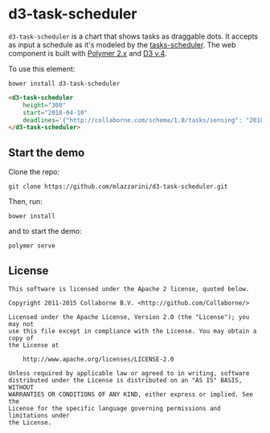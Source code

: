 d3-task-scheduler
=================

`d3-task-scheduler` is a chart that shows tasks as draggable dots. It accepts as input a schedule as it's modeled by the [tasks-scheduler](https://github.com/Collaborne/tasks-scheduler). The web component is built with [Polymer 2.x](https://www.polymer-project.org) and [D3 v.4](http://d3js.org).

To use this element:

`bower install d3-task-scheduler`

```html
<d3-task-scheduler
    height="300"
    start="2018-04-10"
    deadlines='{"http://collaborne.com/schema/1.0/tasks/sensing": "2018-04-25","http://collaborne.com/schema/1.0/tasks/visioning": "2018-05-05","http://collaborne.com/schema/1.0/tasks/prototyping": "2018-05-20","http://collaborne.com/schema/1.0/tasks/scaling": "2018-06-01"}'>
</d3-task-scheduler>
```

## Start the demo
Clone the repo:
```
git clone https://github.com/mlazzarini/d3-task-scheduler.git
```

Then, run:
```
bower install
```
and to start the demo:
```
polymer serve
```

## License

    This software is licensed under the Apache 2 license, quoted below.

    Copyright 2011-2015 Collaborne B.V. <http://github.com/Collaborne/>

    Licensed under the Apache License, Version 2.0 (the "License"); you may not
    use this file except in compliance with the License. You may obtain a copy of
    the License at

        http://www.apache.org/licenses/LICENSE-2.0

    Unless required by applicable law or agreed to in writing, software
    distributed under the License is distributed on an "AS IS" BASIS, WITHOUT
    WARRANTIES OR CONDITIONS OF ANY KIND, either express or implied. See the
    License for the specific language governing permissions and limitations under
    the License.
    
